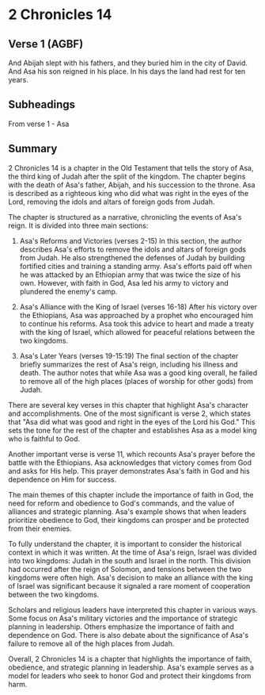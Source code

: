 # 2 Chronicles 14

## Verse 1 (AGBF)

And Abijah slept with his fathers, and they buried him in the city of David. And Asa his son reigned in his place. In his days the land had rest for ten years.

## Subheadings

From verse 1 - Asa

## Summary

2 Chronicles 14 is a chapter in the Old Testament that tells the story of Asa, the third king of Judah after the split of the kingdom. The chapter begins with the death of Asa's father, Abijah, and his succession to the throne. Asa is described as a righteous king who did what was right in the eyes of the Lord, removing the idols and altars of foreign gods from Judah.

The chapter is structured as a narrative, chronicling the events of Asa's reign. It is divided into three main sections:

1. Asa's Reforms and Victories (verses 2-15)
In this section, the author describes Asa's efforts to remove the idols and altars of foreign gods from Judah. He also strengthened the defenses of Judah by building fortified cities and training a standing army. Asa's efforts paid off when he was attacked by an Ethiopian army that was twice the size of his own. However, with faith in God, Asa led his army to victory and plundered the enemy's camp.

2. Asa's Alliance with the King of Israel (verses 16-18)
After his victory over the Ethiopians, Asa was approached by a prophet who encouraged him to continue his reforms. Asa took this advice to heart and made a treaty with the king of Israel, which allowed for peaceful relations between the two kingdoms.

3. Asa's Later Years (verses 19-15:19)
The final section of the chapter briefly summarizes the rest of Asa's reign, including his illness and death. The author notes that while Asa was a good king overall, he failed to remove all of the high places (places of worship for other gods) from Judah.

There are several key verses in this chapter that highlight Asa's character and accomplishments. One of the most significant is verse 2, which states that "Asa did what was good and right in the eyes of the Lord his God." This sets the tone for the rest of the chapter and establishes Asa as a model king who is faithful to God.

Another important verse is verse 11, which recounts Asa's prayer before the battle with the Ethiopians. Asa acknowledges that victory comes from God and asks for His help. This prayer demonstrates Asa's faith in God and his dependence on Him for success.

The main themes of this chapter include the importance of faith in God, the need for reform and obedience to God's commands, and the value of alliances and strategic planning. Asa's example shows that when leaders prioritize obedience to God, their kingdoms can prosper and be protected from their enemies.

To fully understand the chapter, it is important to consider the historical context in which it was written. At the time of Asa's reign, Israel was divided into two kingdoms: Judah in the south and Israel in the north. This division had occurred after the reign of Solomon, and tensions between the two kingdoms were often high. Asa's decision to make an alliance with the king of Israel was significant because it signaled a rare moment of cooperation between the two kingdoms.

Scholars and religious leaders have interpreted this chapter in various ways. Some focus on Asa's military victories and the importance of strategic planning in leadership. Others emphasize the importance of faith and dependence on God. There is also debate about the significance of Asa's failure to remove all of the high places from Judah.

Overall, 2 Chronicles 14 is a chapter that highlights the importance of faith, obedience, and strategic planning in leadership. Asa's example serves as a model for leaders who seek to honor God and protect their kingdoms from harm.